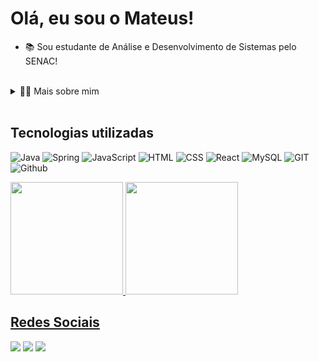 <h1 align="left">Olá, eu sou o Mateus!</h1>

- 📚 Sou estudante de Análise e Desenvolvimento de Sistemas pelo SENAC!

<br>

<details>
  <summary>👨‍💻 Mais sobre mim</summary>

  - 💬 Meu nome é Mateus Coelho, tenho 28 anos, sou morador de Florianópolis. Atualmente cursando o 4º semestre de ADS!

  - ⚡Meus passatempos favoritos são assistir filmes e séries, fazer trilhas e tours gastronomicos!
</details>

<br>

<h2 align="left">Tecnologias utilizadas</h1>

![Java](https://img.shields.io/badge/Java-ED8B00?style=for-the-badge&logo=openjdk&logoColor=white)
![Spring](https://img.shields.io/badge/Spring-6DB33F?style=for-the-badge&logo=spring&logoColor=white)
![JavaScript](https://img.shields.io/badge/JavaScript-F7DF1E?style=for-the-badge&logo=javascript&logoColor=black)
![HTML](https://img.shields.io/badge/HTML5-E34F26?style=for-the-badge&logo=html5&logoColor=white)
![CSS](https://img.shields.io/badge/CSS3-1572B6?style=for-the-badge&logo=css3&logoColor=white)
![React](https://img.shields.io/badge/React-20232A?style=for-the-badge&logo=react&logoColor=61DAFB)
![MySQL](https://img.shields.io/badge/mysql-4479A1.svg?style=for-the-badge&logo=mysql&logoColor=white)
![GIT](https://img.shields.io/badge/git-E34F26?style=for-the-badge&logo=git&logoColor=white)
![Github](https://img.shields.io/badge/GitHub-808080?style=for-the-badge&logo=github&logoColor=white)

<div>
<a href="https://github.com/mateus00000">
<img loading="lazy" height="180em" src="https://github-readme-stats.vercel.app/api/top-langs/?username=mateus00000&layout=compact&langs_count=7&theme=dracula"/>
<img loading="lazy" height="180em" src="https://github-readme-stats.vercel.app/api?username=mateus00000&show_icons=true&theme=dracula&include_all_commits=true&count_private=true"/>
</div>

<h2>Redes Sociais</h2>

<div>
<a href="https://instagram.com/mateus.c03" target="_blank"><img loading="lazy" src="https://img.shields.io/badge/-Instagram-%23E4405F?style=for-the-badge&logo=instagram&logoColor=white" target="_blank"></a>
<a href = "mateus.c000@outlook.com"><img loading="lazy" src="https://img.shields.io/badge/Gmail-D14000?style=for-the-badge&logo=gmail&logoColor=white" target="_blank"></a>
<a href="https://www.linkedin.com/in/mateuscoelho1" target="_blank"><img loading="lazy" src="https://img.shields.io/badge/-LinkedIn-%230077B5?style=for-the-badge&logo=linkedin&logoColor=white" target="_blank"></a>   
</div>
